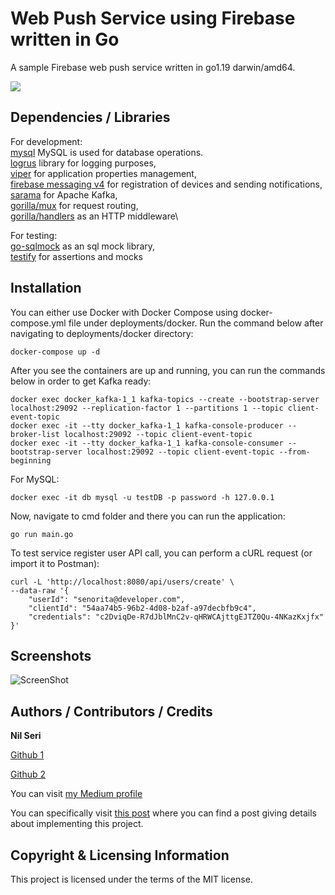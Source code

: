 # Web Push Service using Firebase written in Go

A sample Firebase web push service written in go1.19 darwin/amd64.

<img src="https://img.shields.io/badge/Language-Go-orange.svg">

## Dependencies / Libraries

For development:\
[mysql](https://github.com/go-sql-driver/mysql) MySQL is used for database operations.\
[logrus](https://github.com/sirupsen/logrus) library for logging purposes,\
[viper](https://github.com/spf13/viper) for application properties management,\
[firebase messaging v4](firebase.google.com/go/v4/messaging) for registration of devices and sending notifications,\
[sarama](https://github.com/Shopify/sarama) for Apache Kafka,\
[gorilla/mux](https://github.com/gorilla/mux) for request routing,\
[gorilla/handlers](https://github.com/gorilla/handlers) as an HTTP middleware\

For testing:\
[go-sqlmock](https://github.com/DATA-DOG/go-sqlmock) as an sql mock library,\
[testify](https://github.com/stretchr/testify) for assertions and mocks

## Installation

You can either use Docker with Docker Compose using docker-compose.yml file under deployments/docker.
Run the command below after navigating to deployments/docker directory:

```
docker-compose up -d
```

After you see the containers are up and running, you can run the commands below in order to get Kafka ready:

```
docker exec docker_kafka-1_1 kafka-topics --create --bootstrap-server localhost:29092 --replication-factor 1 --partitions 1 --topic client-event-topic
docker exec -it --tty docker_kafka-1_1 kafka-console-producer --broker-list localhost:29092 --topic client-event-topic
docker exec -it --tty docker_kafka-1_1 kafka-console-consumer --bootstrap-server localhost:29092 --topic client-event-topic --from-beginning
```

For MySQL:

```
docker exec -it db mysql -u testDB -p password -h 127.0.0.1
```

Now, navigate to cmd folder and there you can run the application:

```
go run main.go
```

To test service register user API call, you can perform a cURL request (or import it to Postman):

```
curl -L 'http://localhost:8080/api/users/create' \
--data-raw '{
    "userId": "senorita@developer.com",
    "clientId": "54aa74b5-96b2-4d08-b2af-a97decbfb9c4",
    "credentials": "c2DviqDe-R7dJblMnC2v-qHRWCAjttgEJTZ0Qu-4NKazKxjfx"
}'
```

## Screenshots

![ScreenShot](https://raw.github.com/senoritadeveloper01/web-push/master/screenshots/web-push-screenshots.png)

## Authors / Contributors / Credits

**Nil Seri**

[Github 1](https://github.com/senoritadeveloper01)

[Github 2](https://github.com/nilseri01)

You can visit [my Medium profile](https://senoritadeveloper.medium.com/)

You can specifically visit [this post](https://senoritadeveloper.medium.com/firebase-web-push-notification-with-go-and-angular-811698cffe70) where you can find a post giving details about implementing this project.

## Copyright & Licensing Information

This project is licensed under the terms of the MIT license.
